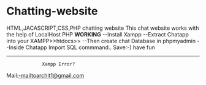 # Chatting-website
HTML,JACASCRIPT,CSS,PHP chatting website
This chat website works with the help of LocalHost PHP 
****WORKING****
--Install Xampp
--Extract Chatapp into your XAMPP>>htdocs>>
--Then create chat Database in phpmyadmin 
--Inside Chatapp Import SQL commmand..
Save:-) have fun

---------------------------------------------
                 Xampp Error? 
 Mail:-mailtoarchit1@gmail.com
